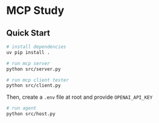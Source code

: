 # MCP Study

## Quick Start

```bash
# install dependencies
uv pip install .

# run mcp server
python src/server.py

# run mcp client tester
python src/client.py
```

Then, create a `.env` file at root and provide `OPENAI_API_KEY`

```bash
# run agent
python src/host.py
```
